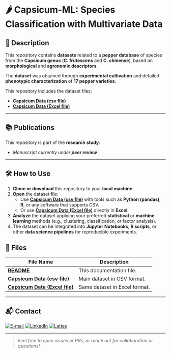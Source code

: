 # 🌶️ Capsicum-ML: Species Classification with Multivariate Data

## 📝 Description

This repository contains **datasets** related to a **pepper database** of species from the **Capsicum genus** (**C. frutescens** and **C. chinense**), based on **morphological** and **agronomic descriptors**.

The **dataset** was obtained through **experimental cultivation** and detailed **phenotypic characterization** of **17 pepper varieties**.

This repository includes the dataset files:  
- [**Capsicum Data (csv file)**](capsicum_full_data.csv)  
- [**Capsicum Data (Excel file)**](capsicum_full_data.xlsx)  

---

## 📚 Publications

This repository is part of the **research study**:

- *Manuscript currently under **peer review***  

---

## 🛠️ How to Use

1. **Clone or download** this repository to your **local machine**.  
2. **Open** the dataset file:  
   - Use [**Capsicum Data (csv file)**](capsicum_full_data.csv) with tools such as **Python (pandas)**, **R**, or any software that supports CSV.  
   - Or use [**Capsicum Data (Excel file)**](capsicum_full_data.xlsx)  directly in **Excel**.  
3. **Analyze** the dataset applying your preferred **statistical** or **machine learning** methods (e.g., clustering, classification, or factor analysis).  
4. The dataset can be integrated into **Jupyter Notebooks**, **R scripts**, or other **data science pipelines** for reproducible experiments.  

## 📁 Files

| File Name               | Description                                  |
|-------------------------|----------------------------------------------|
| [**README**](README.md)               | This documentation file.                     |
| [**Capsicum Data (csv file)**](capsicum_full_data.csv)   | Main dataset in CSV format.                   |
| [**Capsicum Data (Excel file)**](capsicum_full_data.xlsx)  | Same dataset in Excel format.                |


---

## 📬 Contact

<a href="mailto:matheusc_pereira@hotmail.com"><img src="https://img.shields.io/badge/E--mail-0078D4?style=for-the-badge&logo=microsoft-outlook&logoColor=white" alt="E-mail"/></a>
<a href="https://www.linkedin.com/in/matheuscostapereira/"><img src="https://img.shields.io/badge/LinkedIn-0A66C2?style=for-the-badge&logo=linkedin&logoColor=white" alt="LinkedIn"/></a>
<a href="https://lattes.cnpq.br/7025666927284220"><img src="https://img.shields.io/badge/Lattes-4169E1?style=for-the-badge&logoColor=white" alt="Lattes"/></a>

---

> _Feel free to open issues or PRs, or reach out for collaboration or questions!_
